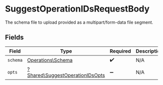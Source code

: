 # SuggestOperationIDsRequestBody

The schema file to upload provided as a multipart/form-data file segment.


## Fields

| Field                                                                             | Type                                                                              | Required                                                                          | Description                                                                       |
| --------------------------------------------------------------------------------- | --------------------------------------------------------------------------------- | --------------------------------------------------------------------------------- | --------------------------------------------------------------------------------- |
| `schema`                                                                          | [Operations\Schema](../../Models/Operations/Schema.md)                            | :heavy_check_mark:                                                                | N/A                                                                               |
| `opts`                                                                            | [?Shared\SuggestOperationIDsOpts](../../Models/Shared/SuggestOperationIDsOpts.md) | :heavy_minus_sign:                                                                | N/A                                                                               |